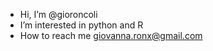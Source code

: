 - Hi, I’m @gioroncoli
- I’m interested in python and R
- How to reach me giovanna.ronx@gmail.com

<!---
gioroncoli/gioroncoli is a ✨ special ✨ repository because its `README.md` (this file) appears on your GitHub profile.
You can click the Preview link to take a look at your changes.
--->
